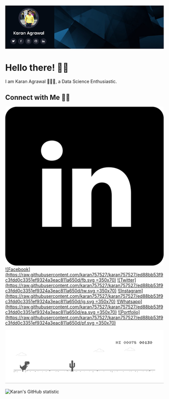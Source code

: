 [![MastHead](https://github.com/karan757527/karan757527/blob/master/Head.png?raw=true)](https://karan757527.github.io/portfolio/)

# Hello there! 👋🏻

I am Karan Agrawal 🙋🏻‍♂️, a Data Science Enthusiastic.


## Connect with Me 🤝🏻
[![LinkedIn](https://raw.githubusercontent.com/karan757527/karan757527/ed88bb53f9c3fdd0c3351ef9324a3eac811a650d/li.svg)](https://www.linkedin.com/in/agrawalkaran) [![Facebook](https://raw.githubusercontent.com/karan757527/karan757527/ed88bb53f9c3fdd0c3351ef9324a3eac811a650d/fb.svg =350x70)](https://www.facebook.com/karan757527) [![Twitter](https://raw.githubusercontent.com/karan757527/karan757527/ed88bb53f9c3fdd0c3351ef9324a3eac811a650d/tw.svg =350x70)](https://https//twitter.com/KaranAg27879751) [![Instagram](https://raw.githubusercontent.com/karan757527/karan757527/ed88bb53f9c3fdd0c3351ef9324a3eac811a650d/ig.svg =350x70)](https://www.instagram.com/fr_er_karan/) [![Whatsapp](https://raw.githubusercontent.com/karan757527/karan757527/ed88bb53f9c3fdd0c3351ef9324a3eac811a650d/ea.svg =350x70)](https://wa.me/qr/MN2XMVPA3PPRM1) [![Portfolio](https://raw.githubusercontent.com/karan757527/karan757527/ed88bb53f9c3fdd0c3351ef9324a3eac811a650d/pf.svg =350x70)](https://karan757527.github.io/portfolio/)


![Dino](https://raw.githubusercontent.com/praveenscience/praveenscience/master/dino.gif)

![Karan's GitHub statistic](https://github-readme-stats.vercel.app/api?username=karan757527&show_icons=true)
